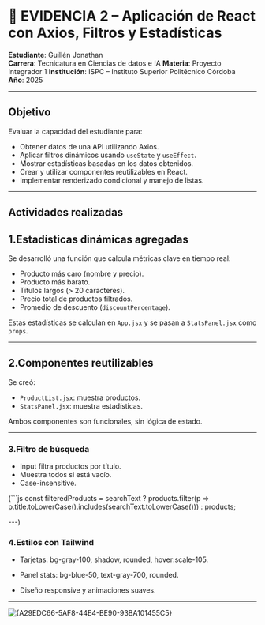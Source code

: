 # 📄 EVIDENCIA 2 – Aplicación de React con Axios, Filtros y Estadísticas

**Estudiante**: Guillén Jonathan  
**Carrera**: Tecnicatura en Ciencias de datos e IA
**Materia**: Proyecto Integrador 1
**Institución**: ISPC – Instituto Superior Politécnico Córdoba  
**Año**: 2025  

---

## Objetivo

Evaluar la capacidad del estudiante para:

- Obtener datos de una API utilizando Axios.
- Aplicar filtros dinámicos usando `useState` y `useEffect`.
- Mostrar estadísticas basadas en los datos obtenidos.
- Crear y utilizar componentes reutilizables en React.
- Implementar renderizado condicional y manejo de listas.

---

## Actividades realizadas

## 1.Estadísticas dinámicas agregadas

Se desarrolló una función que calcula métricas clave en tiempo real:

- Producto más caro (nombre y precio).
- Producto más barato.
- Títulos largos (> 20 caracteres).
- Precio total de productos filtrados.
- Promedio de descuento (`discountPercentage`).

Estas estadísticas se calculan en `App.jsx` y se pasan a `StatsPanel.jsx` como `props`.

---

## 2.Componentes reutilizables

Se creó:

- `ProductList.jsx`: muestra productos.
- `StatsPanel.jsx`: muestra estadísticas.

Ambos componentes son funcionales, sin lógica de estado.

---

### 3.Filtro de búsqueda

- Input filtra productos por título.
- Muestra todos si está vacío.
- Case-insensitive.

  
(```js
const filteredProducts = searchText
  ? products.filter(p =>
      p.title.toLowerCase().includes(searchText.toLowerCase()))
  : products;

---)

  ### 4.Estilos con Tailwind

- Tarjetas: bg-gray-100, shadow, rounded, hover:scale-105.

- Panel stats: bg-blue-50, text-gray-700, rounded.

- Diseño responsive y animaciones suaves.

---

![{A29EDC66-5AF8-44E4-BE90-93BA101455C5}](https://github.com/user-attachments/assets/0c46d1e8-adc7-458b-b9c5-b42adbce4c73)




